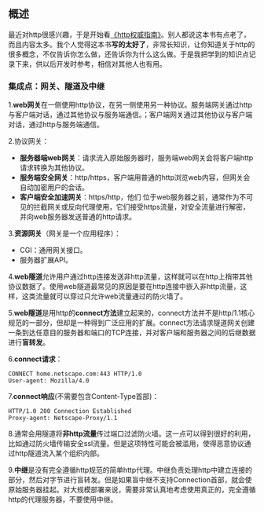 ## 概述

最近对http很感兴趣，于是开始看[《http权威指南》](https://book.douban.com/subject/10746113/)。别人都说这本书有点老了，而且内容太多。我个人觉得这本书**写的太好了**，非常长知识，让你知道关于http的很多概念，不仅告诉你怎么做，还告诉你为什么这么做。于是我把学到的知识点记录下来，供以后开发时参考，相信对其他人也有用。

### 集成点：网关、隧道及中继

1.**web网关**在一侧使用http协议，在另一侧使用另一种协议。服务端网关通过http与客户端对话，通过其他协议与服务端通信。；客户端网关通过其他协议与客户端对话，通过http与服务端通信。

2.协议网关：
- **服务器端web网关**：请求流入原始服务器时，服务端web网关会将客户端http请求转换为其他协议。
- **服务端安全网关**：http/https，客户端用普通的http浏览web内容，但网关会自动加密用户的会话。
- **客户端安全加速网关**：https/http，他们 位于web服务器之前，通常作为不可见的拦截网关或反向代理使用，它们接受https流量，对安全流量进行解密，并向web服务器发送普通的http请求。

3.**资源网关**（网关是一个应用程序）：
- CGI：通用网关接口。
- 服务器扩展API。

4.**web隧道**允许用户通过http连接发送非http流量，这样就可以在http上捎带其他协议数据了。使用web隧道最常见的原因是要在http连接中嵌入非http流量，这样，这类流量就可以穿过只允许web流量通过的防火墙了。

5.**web隧道**是用http的**connect方法**建立起来的，connect方法并不是http/1.1核心规范的一部分，但却是一种得到广泛应用的扩展。connect方法请求隧道网关创建一条到达任意目的服务器和端口的TCP连接，并对客户端和服务器之间的后继数据进行**盲转发**。

6.**connect请求**：
```
CONNECT home.netscape.com:443 HTTP/1.0
User-agent: Mozilla/4.0
```

7.**connect响应**(不需要包含Content-Type首部)：
```
HTTP/1.0 200 Connection Established
Proxy-agent: Netscape-Proxy/1.1
```

8.通常会用隧道将**非http流量**传过端口过滤防火墙。这一点可以得到很好的利用，比如通过防火墙传输安全ssl流量。但是这项特性可能会被滥用，使得恶意协议通过http隧道流入某个组织内部。

9.**中继**是没有完全遵循http规范的简单http代理。中继负责处理http中建立连接的部分，然后对字节进行盲转发。但是如果盲中继不支持Connection首部，就会使原始服务器挂起。对大规模部署来说，需要非常认真地考虑使用真正的，完全遵循http的代理服务器，不要使用中继。










